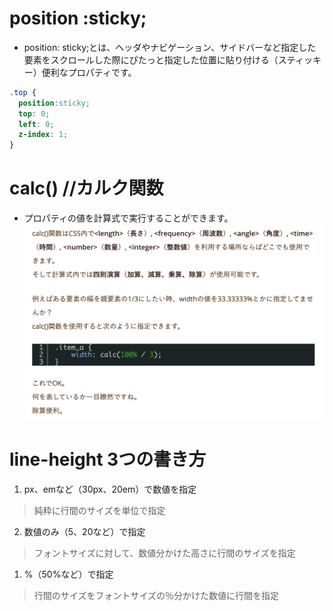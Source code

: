 # position :sticky;
  * position: sticky;とは、ヘッダやナビゲーション、サイドバーなど指定した要素をスクロールした際にぴたっと指定した位置に貼り付ける（スティッキー）便利なプロパティです。
```css
.top {
  position:sticky;
  top: 0;
  left: 0;
  z-index: 1;
}
```

# calc() //カルク関数
  * プロパティの値を計算式で実行することができます。
![](2021-03-31-06-23-45.png)

# line-height 3つの書き方
  1. px、emなど（30px、20em）で数値を指定
  > 純粋に行間のサイズを単位で指定
  2. 数値のみ（5、20など）で指定
  > フォントサイズに対して、数値分かけた高さに行間のサイズを指定
  1. %（50%など）で指定
  > 行間のサイズをフォントサイズの％分かけた数値に行間を指定